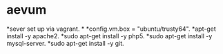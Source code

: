 # aevum

*sever set up via vagrant. 
*
*config.vm.box = "ubuntu/trusty64". 
*apt-get install -y apache2. 
*sudo apt-get install -y php5. 
*sudo apt-get install -y mysql-server. 
*sudo apt-get install -y git. 